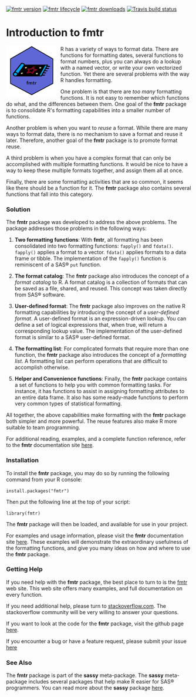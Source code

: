 <!-- badges: start -->

[![fmtr version](https://www.r-pkg.org/badges/version/fmtr)](https://cran.r-project.org/package=fmtr)
[![fmtr lifecycle](https://img.shields.io/badge/lifecycle-stable-blue.svg)](https://cran.r-project.org/package=fmtr)
[![fmtr downloads](https://cranlogs.r-pkg.org/badges/grand-total/fmtr)](https://cran.r-project.org/package=fmtr)
[![Travis build status](https://travis-ci.com/dbosak01/fmtr.svg?branch=master)](https://travis-ci.com/dbosak01/fmtr)

<!-- badges: end -->

# Introduction to **fmtr**
<img src="man/images/fmtr2.png" align="left" height="138" style="margin-right:10px"/>

R has a variety of ways to format data. There are functions for 
formatting dates, several functions to format numbers, plus you can always 
do a lookup with a named vector, or write your own vectorized function.  Yet
there are several problems with the way R handles formatting.

One problem is that there are *too many* formatting functions.  It is not
easy to remember which functions do what, and the differences between them.
One goal of the **fmtr** package is to consolidate R's formatting capabilities 
into a smaller number of functions.

Another problem is when you want to *reuse* a format. While there are many ways
to format data, there is no mechanism to save a format and reuse it later. 
Therefore, another goal of the **fmtr** package is to promote format reuse. 

A third problem is when you have a complex format that can only be 
accomplished with multiple formatting functions.  It would be nice to 
have a way to keep these multiple formats together, and assign them
all at once.

Finally, there are some formatting activities that are so common, it seems 
like there should be a function for it.  The **fmtr** package also contains
several functions that fall into this category.

### Solution

The **fmtr** package was developed to address the above problems.  The package
addresses those problems in the following ways:

1. **Two formatting functions**:  With **fmtr**, all formatting has been 
consolidated into two formatting functions: `fapply()` and `fdata()`.  `fapply()`
applies a format to a vector.  `fdata()` applies formats to a data
frame or tibble. The implementation of the `fapply()` function is 
reminiscent of a SAS® `put` function.

2. **The format catalog**: The **fmtr** package also introduces the concept
of a *format catalog* to R.  A format catalog is a collection of formats 
that can be saved as a file, shared, and reused. This concept was taken
directly from SAS® software.

3. **User-defined format**: The **fmtr** package also improves on the native R 
formatting capabilities by introducing the concept of a *user-defined format*. 
A user-defined format is an expression-driven lookup.  You can define a set 
of logical expressions that, when true, will return a corresponding lookup 
value. The implementation of the user-defined format is similar to 
a SAS® user-defined format.

4. **The formatting list**: For complicated formats that require more than
one function, the **fmtr** package also introduces the concept of a 
*formatting list*.  A formatting list can perform operations that are difficult
to accomplish otherwise.

5. **Helper and Convenience functions**: Finally, the **fmtr** package contains 
a set of functions to help you with common formatting tasks.
For instance, it has functions to assist 
in assigning formatting attributes to an entire data frame.  It also has
some ready-made functions to perform very common types of statistical 
formatting.

All together, the above capabilities make formatting with the **fmtr** package
both simpler and more powerful.  The reuse features also make R more suitable 
to team programming. 

For additional reading, examples, and a complete function reference, refer to
the **fmtr** documentation site [here](https://fmtr.r-sassy.org/articles/fmtr.html).

### Installation

To install the **fmtr** package, you
may do so by running the following command from your R console:

    install.packages("fmtr")


Then put the following line at the top of your script:

    library(fmtr)

The **fmtr** package will then be loaded, and available for use in your project.

For examples and usage information, please visit the **fmtr**
documentation site [here](https://fmtr.r-sassy.org/articles/fmtr.html).
These examples will demonstrate the 
extraordinary usefulness of the formatting functions, and give you many ideas
on how and where to use the **fmtr** package.

### Getting Help

If you need help with the **fmtr** package, the best place 
to turn to is the [fmtr](https://fmtr.r-sassy.org) web site. 
This web site offers many examples, and full
documentation on every function.  

If you need additional help, please turn 
to [stackoverflow.com](https://stackoverflow.com).  The stackoverflow 
community will be very willing to answer your questions.  

If you want to look at the code for the **fmtr** package, visit the
github page [here](https://github.com/dbosak01/fmtr).

If you encounter a bug or have a feature request, please submit your
issue [here](https://github.com/dbosak01/fmtr/issues)

### See Also

The **fmtr** package is part of the **sassy** meta-package. 
The **sassy** meta-package includes several packages that help make R
easier for SAS® programmers.  You can read more about the **sassy** package
[here](https://sassy.r-sassy.org).

